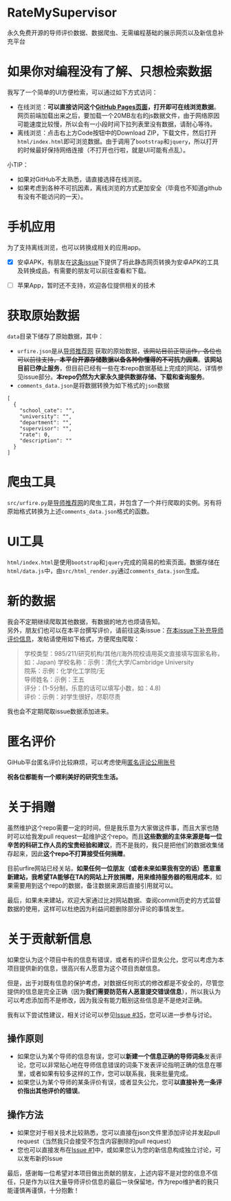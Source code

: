 # RateMySupervisor
永久免费开源的导师评价数据、数据爬虫、无需编程基础的展示网页以及新信息补充平台

# 如果你对编程没有了解、只想检索数据

我写了一个简单的UI方便检索，可以通过如下方式访问：

+ 在线浏览：**可以直接访问这个[GitHub Pages页面](https://kgco.github.io/RateMySupervisor/)，打开即可在线浏览数据**。网页前端加载出来之后，要加载一个20MB左右的js数据文件，由于网络原因可能速度比较慢，所以会有一小段时间下拉列表里没有数据，请耐心等待。
+ 离线浏览：点击右上方Code按钮中的Download ZIP，下载文件，然后打开`html/index.html`即可浏览数据。由于调用了`bootstrap`和`jquery`，所以打开的时候最好保持网络连接（不打开也行啦，就是UI可能有点乱）。

小TIP：

+ 如果对GitHub不太熟悉，请直接选择在线浏览。
+ 如果考虑到各种不可抗因素，离线浏览的方式更加安全（毕竟也不知道github有没有不能访问的一天）。

# 手机应用

为了支持离线浏览，也可以转换成相关的应用app。
- [x] 安卓APK，有朋友在[这条issue](https://github.com/kgco/RateMySupervisor/issues/6)下提供了将此静态网页转换为安卓APK的工具及转换成品，有需要的朋友可以前往查看和下载。
- [ ] 苹果App，暂时还不支持，欢迎各位提供相关的技术


# 获取原始数据
`data`目录下储存了原始数据，其中：
- `urfire.json`是从[导师推荐网](https://www.urfire.com/) 获取的原始数据，~~该网站目前正常运作，各位也可以前往支持，**本平台开源存储数据以备各种你懂得的不可抗力因素**~~。**该网站目前已停止服务**，但目前已经有一些在本repo数据基础上完成的网站，详情参见issue部分。**本repo仍然为大家永久提供数据存储、下载和查询服务**。
- `comments_data.json`是将数据转换为如下格式的`json`数据
```
[
  {
    "school_cate": "", 
    "university": "", 
    "department": "", 
    "supervisor": "", 
    "rate": 0, 
    "description": ""
  }
]
```

# 爬虫工具
`src/urfire.py`是[导师推荐网](https://www.urfire.com/)的爬虫工具，并包含了一个并行爬取的实例。另有将原始格式转换为上述`comments_data.json`格式的函数。

# UI工具
`html/index.html`是使用`bootstrap`和`jquery`完成的简易的检索页面。数据存储在`html/data.js`中，由`src/html_render.py`通过`comments_data.json`生成。

# 新的数据
我会不定期继续爬取其他数据，有数据的地方也烦请告知。  
另外，朋友们也可以在本平台撰写评价，请前往这条issue：[在本issue下补充导师评价信息](https://github.com/kgco/RateMySupervisor/issues/1)，发帖请使用如下格式，方便爬虫爬取：
>学校类型：985/211/研究机构/其他/(海外院校请用英文直接填写国家名称，如：Japan)
>学校名称：示例：清化大学/Cambridge University  
>院系：示例：化学化工学院/无  
>导师姓名：示例：王五  
>评分：(1-5分制，乐意的话可以填写小数，如：4.8)  
>评价：示例：对学生很好，尽职尽责  

我也会不定期爬取issue数据添加进来。

# 匿名评价
GiHub平台匿名评价比较麻烦，可以考虑使用[匿名评论公用账号](https://github.com/kgco/RateMySupervisor/issues/18)

**祝各位都能有一个顺利美好的研究生生活。**

# 关于捐赠
虽然维护这个repo需要一定的时间，但是我乐意为大家做这件事，而且大家也随时可以给我发pull request一起维护这个repo。而且**这些数据的主体来源是每一位辛苦的科研工作人员的宝贵经验和建议**，而不是我的，我只是把他们的数据收集储存起来，因此**这个repo不打算接受任何捐赠**。

目前urfire网站已经关站，**如果任何一位朋友（或者未来如果我有空的话）愿意重新建站，我希望TA能够在TA的网站上开放捐赠，用来维持服务器的租用成本**，如果需要用到这个repo的数据，备注数据来源后直接引用就可以。

最后，如果未来建站，欢迎大家通过比对网站数据、查阅commit历史的方式监督数据的使用，这样可以杜绝因为利益问题删除部分评论的事情发生。

# 关于贡献新信息
如果您认为这个项目中有的信息有错误，或者有的评价显失公允，您可以考虑为本项目提供新的信息，很高兴有人愿意为这个项目贡献信息。

但是，出于对既有信息的保护考虑，对数据任何形式的修改都是不安全的，尽管您提供的信息是完全正确（因为**我们需要防范有人恶意提交错误信息**），所以我认为可以考虑添加而不是修改，因为我没有能力甄别这些信息是不是绝对正确。

我有以下尝试性建议，相关讨论可以参见[Issue #35](https://github.com/kgco/RateMySupervisor/issues/35)，您可以进一步参与讨论。

## 操作原则

- 如果您认为某个导师的信息有误，您可以**新建一个信息正确的导师词条**发表评论，您可以非常贴心地在导师信息错误的词条下发表评论指明正确的信息在哪里，或者如果有较多这样的工作，您可以联系我，我来批量完成。
- 如果您认为某个导师的某条评价有误，或者显失公允，您可**以直接补充一条评价指出其他评价的错误**。

## 操作方法

- 如果您对于相关技术比较熟悉，您可以直接在json文件里添加评论并发起pull request（当然我只会接受不包含内容删除的pull request）
- 您也可以直接发布在[Issue #1](https://github.com/kgco/RateMySupervisor/issues/1)中，或如果您认为您的新信息构成独立讨论，可以发布新的Issue

最后，感谢每一位希望对本项目做出贡献的朋友，上述内容不是对您的信息不信任，只是作为以往大量导师评价信息的最后一块保留地，作为repo维护者的我只能谨慎再谨慎，十分抱歉！

